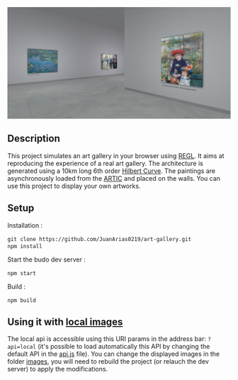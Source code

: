 [![screenshot](ArtGallery.png "App screenshot")](https://clementcariou.github.io/virtual-art-gallery/build)

## Description

This project simulates an art gallery in your browser using [REGL](https://github.com/regl-project/regl).
It aims at reproducing the experience of a real art gallery.
The architecture is generated using a 10km long 6th order [Hilbert Curve](https://en.wikipedia.org/wiki/Hilbert_curve).
The paintings are asynchronously loaded from the [ARTIC](https://api.artic.edu) and placed on the walls.
You can use this project to display your own artworks.

## Setup

Installation :
```shell
git clone https://github.com/JuanArias0219/art-gallery.git
npm install
```
Start the budo dev server : 
```shell
npm start
```
Build : 
```shell
npm build
```

## Using it with [local images](https://clementcariou.github.io/virtual-art-gallery/build?api=local)

The local api is accessible using this URI params in the address bar: ```?api=local``` (it's possible to load automatically this API by changing the default API in the [api.js](api/api.js) file). You can change the displayed images in the folder [images](images), you will need to rebuild the project (or relauch the dev server) to apply the modifications.
